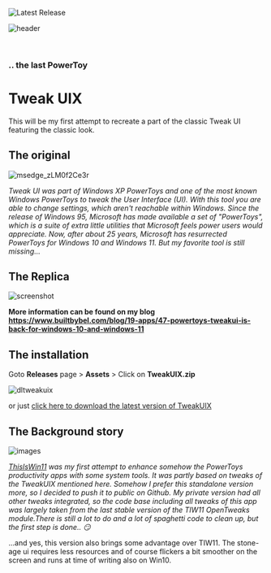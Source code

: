 ![Latest Release](https://img.shields.io/github/v/release/builtbybel/TweakUIX?style=for-the-badge)


![header](https://github.com/builtbybel/TweakUIX/blob/main/assets/header.png)

<br>

### .. the last PowerToy
# Tweak UIX

This will be my first attempt to recreate a part of the classic Tweak UI featuring the classic look.

## The original
![msedge_zLM0f2Ce3r](https://user-images.githubusercontent.com/57478606/154860215-162bd277-5a55-4af2-a4b2-edf48f140453.png)


_Tweak UI was part of Windows XP PowerToys and one of the most known Windows PowerToys to tweak the User Interface (UI). With this tool you are able to change settings, which aren't reachable within Windows. Since the release of Windows 95, Microsoft has made available a set of "PowerToys", which is a suite of extra little utilities that Microsoft feels power users would appreciate. Now, after about 25 years, Microsoft has resurrected PowerToys for Windows 10 and Windows 11. But my favorite tool is still missing..._

## The Replica
![screenshot](https://github.com/builtbybel/TweakUIX/blob/main/assets/tuix.png)

**More information can be found on my blog 
https://www.builtbybel.com/blog/19-apps/47-powertoys-tweakui-is-back-for-windows-10-and-windows-11**

 ## The installation
Goto **Releases** page > **Assets** > Click on **TweakUIX.zip**

 ![dltweakuix](https://user-images.githubusercontent.com/57478606/154859955-2df51981-c994-4ba9-a183-e4735d411cdb.png)
 
 or just [click here to download the latest version of TweakUIX](https://github.com/builtbybel/TweakUIX/releases)

## The Background story

![images](https://user-images.githubusercontent.com/57478606/155418181-35975da3-1e95-4927-8002-f4c4f9e423f1.png)

_[ThisIsWin11](https://github.com/builtbybel/ThisIsWin11/r) was my first attempt to enhance somehow the PowerToys productivity apps with some system tools. It was partly based on tweaks of the TweakUIX mentioned here. Somehow I prefer this standalone version more, so I decided to push it to public on Github. 
My private version had all other tweaks integrated, so the code base including all tweaks of this app was largely taken from the last stable version of the TIW11 OpenTweaks module.There is still a lot to do and a lot of spaghetti code to clean up, but the first step is done.. :smirk:_

...and yes, this version also brings some advantage over TIW11. The stone-age ui requires less resources and of course flickers a bit smoother on the screen and runs at time of writing also on Win10.

